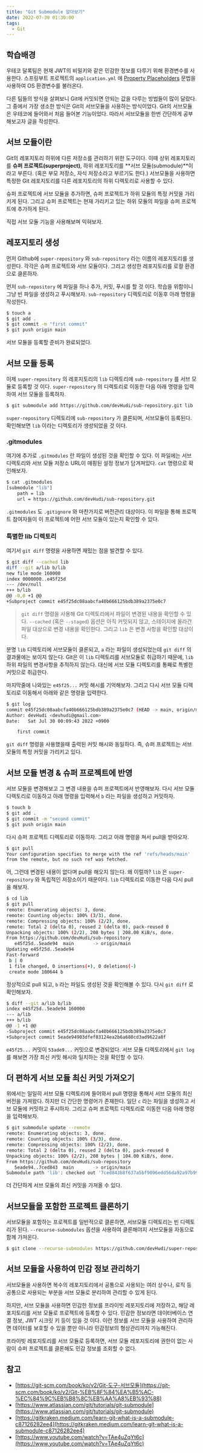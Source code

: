 ```yaml
---
title: "Git Submodule 알아보기"
date: 2022-07-30 01:30:00
tags:
  - Git
---
```


## 학습배경

우테코 달록팀은 현재 JWT의 비밀키와 같은 민감한 정보를 다루기 위해 환경변수를 사용한다. 스프링부트 프로젝트의 `application.yml` 에 [Property Placeholders](https://www.notion.so/Git-Submodule-c0de62938f3742b98dfc83422f842c7d) 문법을 사용하여 OS 환경변수를 불러온다.

다른 팀들의 방식을 살펴보니 Git에 커밋되면 안되는 값을 다루는 방법들이 많이 달랐다. 그 중에서 가장 생소한 방식은 Git의 서브모듈을 사용하는 방식이었다. Git의 서브모듈은 우테코에 들어와서 처음 들어본 기능이었다. 따라서 서브모듈을 한번 간단하게 공부해보고자 글을 작성한다.

## 서브 모듈이란

Git의 레포지토리 하위에 다른 저장소를 관리하기 위한 도구이다. 이때 상위 레포지토리를 **슈퍼 프로젝트(superproject)**, 하위 레포지토리를 **서브 모듈(submodule)**이라고 부른다. (혹은 부모 저장소, 자식 저장소라고 부르기도 한다.) 서브모듈을 사용하면 특정한 Git 레포지토리를 다른 레포지토리의 하위 디렉토리로 사용할 수 있다.

슈퍼 프로젝트에 서브 모듈을 추가하면, 슈퍼 프로젝트가 하위 모듈의 특정 커밋을 가리키게 된다. 그리고 슈퍼 프로젝트는 현재 가리키고 있는 하위 모듈의 파일을 슈퍼 프로젝트에 추가하게 된다.

직접 서브 모듈 기능을 사용해보며 익혀보자.

## 레포지토리 생성

먼저 Github에 `super-repository` 와 `sub-repository` 라는 이름의 레포지토리를 생성한다. 각각은 슈퍼 프로젝트와 서브 모듈이다. 그리고 생성한 레포지토리를 로컬 환경으로 클론하자.

먼저 `sub-repository` 에 파일을 하나 추가, 커밋, 푸시를 할 것 이다. 학습을 위함이니 그냥 빈 파일을 생성하고 푸시해보자. `sub-repository` 디렉토리로 이동후 아래 명령을 작성한다.

```bash
$ touch a
$ git add .
$ git commit -m "first commit"
$ git push origin main
```

서브 모듈을 등록할 준비가 완료되었다.

## 서브 모듈 등록

이제 `super-repository` 의 레포지토리의 `lib` 디렉토리에 `sub-repository` 를 서브 모듈로 등록할 것 이다. `super-repository` 의 디렉토리로 이동한 다음 아래 명령을 입력하여 서브 모듈을 등록하자.

```bash
$ git submodule add https://github.com/devHudi/sub-repository.git lib
```

`super-repository` 디렉토리에 `sub-repository` 가 클론되며, 서브모듈이 등록된다. 확인해보면 `lib` 이라는 디렉토리가 생성되었을 것 이다.

### .gitmodules

여기에 추가로 `.gitmodules` 란 파일이 생성된 것을 확인할 수 있다. 이 파일에는 서브 디렉토리와 서브 모듈 저장소 URL이 매핑된 설정 정보가 담겨져있다. `cat` 명령으로 확인해보자.

```bash
$ cat .gitmodules
[submodule "lib"]
	path = lib
	url = https://github.com/devHudi/sub-repository.git
```

`.gitmodules` 도 `.gitignore` 와 마찬가지로 버전관리 대상이다. 이 파일을 통해 프로젝트 참여자들이 이 프로젝트에 어떤 서브 모듈이 있는지 확인할 수 있다.

### 특별한 lib 디렉토리

여기서 `git diff` 명령을 사용하면 재밌는 점을 발견할 수 있다.

```bash
$ git diff --cached lib
diff --git a/lib b/lib
new file mode 160000
index 0000000..e45f25d
--- /dev/null
+++ b/lib
@@ -0,0 +1 @@
+Subproject commit e45f25dc08aabcfa40b666125bdb389a2375e0c7
```

> `git diff` 명령을 사용해 Git 디렉토리에서 파일이 변경된 내용을 확인할 수 있다. `--cached` (혹은 `--staged`) 옵션은 아직 커밋되지 않고, 스테이지에 올라간 파일 대상으로 변경 내용을 확인한다. 그리고 `lib` 은 변경 사항을 확인할 대상이다.

분명 `lib` 디렉토리에 서브모듈이 클론되고, `a` 라는 파일이 생성되었는데 `git diff` 의 결과물에는 보이지 않는다. Git은 이 `lib` 디렉토리를 서브모듈로 취급하기 때문에, `lib` 하위 파일의 변경사항을 추적하지 않는다. 대신에 서브 모듈 디렉토리를 통째로 특별한 커밋으로 취급한다.

마지막줄에 나와있는 `e45f25...` 커밋 해시를 기억해보자. 그리고 다시 서브 모듈 디렉토리로 이동해서 아래와 같은 명령을 입력한다.

```bash
$ git log
commit e45f25dc08aabcfa40b666125bdb389a2375e0c7 (HEAD -> main, origin/main)
Author: devHudi <devhudi@gmail.com>
Date:   Sat Jul 30 00:09:43 2022 +0900

    first commit
```

`git diff` 명령을 사용했을때 출력된 커밋 해시와 동일하다. 즉, 슈퍼 프로젝트는 서브 모듈의 특정 커밋을 가리키고 있다.

## 서브 모듈 변경 & 슈퍼 프로젝트에 반영

서브 모듈을 변경해보고 그 변경 내용을 슈퍼 프로젝트에서 반영해보자. 다시 서브 모듈 디렉토리로 이동하고 아래 명령을 입력해서 `b` 라는 파일을 생성하고 커밋하자.

```bash
$ touch b
$ git add .
$ git commit -m "second commit"
$ git push origin main
```

다시 슈퍼 프로젝트 디렉토리로 이동하자. 그리고 아래 명령을 쳐서 pull을 받아오자.

```bash
$ git pull
Your configuration specifies to merge with the ref 'refs/heads/main'
from the remote, but no such ref was fetched.
```

어, 그런데 변경된 내용이 없다며 pull을 해오지 않는다. 왜 이럴까? `lib` 은 `super-repository` 와 독립적인 저장소이기 때문이다. `lib` 디렉토리로 이동한 다음 다시 pull을 해보자.

```bash
$ cd lib
$ git pull
remote: Enumerating objects: 3, done.
remote: Counting objects: 100% (3/3), done.
remote: Compressing objects: 100% (2/2), done.
remote: Total 2 (delta 0), reused 2 (delta 0), pack-reused 0
Unpacking objects: 100% (2/2), 208 bytes | 208.00 KiB/s, done.
From https://github.com/devHudi/sub-repository
   e45f25d..5eade94  main       -> origin/main
Updating e45f25d..5eade94
Fast-forward
 b | 0
 1 file changed, 0 insertions(+), 0 deletions(-)
 create mode 100644 b
```

정상적으로 pull 되고, `b` 라는 파일도 생성된 것을 확인해볼 수 있다. 다시 `git diff` 로 확인해보자.

```bash
$ diff --git a/lib b/lib
index e45f25d..5eade94 160000
--- a/lib
+++ b/lib
@@ -1 +1 @@
-Subproject commit e45f25dc08aabcfa40b666125bdb389a2375e0c7
+Subproject commit 5eade94903dfef83124ea2b6a680cd3ad9622a8f
```

`e45f25...` 커밋이 `53ade9...` 커밋으로 변경되었다. 서브 모듈 디렉토리에서 `git log` 를 해보면 가장 최신 커밋 해시와 일치하는 것을 확인할 수 있다.

## 더 편하게 서브 모듈 최신 커밋 가져오기

위에서는 일일히 서브 모듈 디렉토리에 들어와서 pull 명령을 통해서 서브 모듈의 최신 버전을 가져왔다. 하지만 더 간단한 명령어가 존재한다. 일단 `c` 라는 파일을 생성하고 서브 모듈에 커밋하고 푸시하자. 그리고 슈퍼 프로젝트 디렉토리로 이동한 다음 아래 명령을 입력해보자.

```bash
$ git submodule update --remote
remote: Enumerating objects: 3, done.
remote: Counting objects: 100% (3/3), done.
remote: Compressing objects: 100% (2/2), done.
remote: Total 2 (delta 0), reused 2 (delta 0), pack-reused 0
Unpacking objects: 100% (2/2), 208 bytes | 104.00 KiB/s, done.
From https://github.com/devHudi/sub-repository
   5eade94..7ced843  main       -> origin/main
Submodule path 'lib': checked out '7ced843b8f637a5bf9096edd56da92a97b99f907'
```

더 간단하게 서브 모듈의 최신 커밋을 가져올 수 있다.

## 서브모듈을 포함한 프로젝트 클론하기

서브모듈을 포함하는 프로젝트를 일반적으로 클론하면, 서브모듈 디렉토리는 빈 디렉토리가 된다. `--recurse-submodules` 옵션을 사용하여 클론해야지 서브모듈을 자동으로 함께 가져온다.

```bash
$ git clone --recurse-submodules https://github.com/devHudi/super-repository.git
```

## 서브 모듈을 사용하여 민감 정보 관리하기

서브모듈을 사용하면 복수의 레포지토리에서 공통으로 사용되는 여러 상수나, 로직 등 공통으로 사용되는 부분을 서브 모듈로 분리하여 관리할 수 있게 된다.

하지만, 서브 모듈을 사용하면 민감한 정보를 프라이빗 레포지토리에 저장하고, 해당 레포지토리를 서브 모듈로 프로젝트에 등록할 수 있다. 민감한 정보라면 데이터베이스 연결 정보, JWT 시크릿 키 등이 있을 것 이다. 이런 정보를 서브 모듈을 사용하여 관리하면 데이터를 보호할 수 있을 뿐만 아니라 민감정보의 형상관리까지 가능해진다.

프라이빗 레포지토리를 서브 모듈로 등록하면, 서브 모듈 레포지토리에 권한이 없는 사람이 슈퍼 프로젝트를 클론해도 민감 정보를 조회할 수 없다.

## 참고

- [https://git-scm.com/book/ko/v2/Git-도구-서브모듈](https://git-scm.com/book/ko/v2/Git-%EB%8F%84%EA%B5%AC-%EC%84%9C%EB%B8%8C%EB%AA%A8%EB%93%88)
- [https://www.atlassian.com/git/tutorials/git-submodule](https://www.atlassian.com/git/tutorials/git-submodule)
- [https://gitkraken.medium.com/learn-git-what-is-a-submodule-c87126282ee4](https://gitkraken.medium.com/learn-git-what-is-a-submodule-c87126282ee4)
- [https://www.youtube.com/watch?v=TAe4uZqYt6c](https://www.youtube.com/watch?v=TAe4uZqYt6c)
